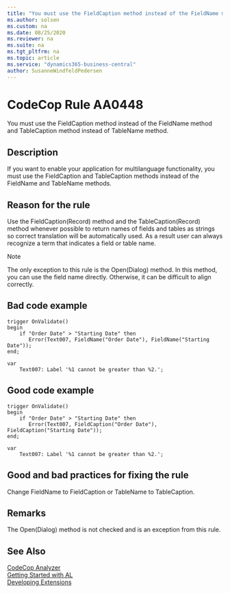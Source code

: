 ```yaml
---
title: "You must use the FieldCaption method instead of the FieldName method and TableCaption method instead of TableName method."
ms.author: solsen
ms.custom: na
ms.date: 08/25/2020
ms.reviewer: na
ms.suite: na
ms.tgt_pltfrm: na
ms.topic: article
ms.service: "dynamics365-business-central"
author: SusanneWindfeldPedersen
---
```

[//]: # (START>DO_NOT_EDIT)
[//]: # (IMPORTANT:Do not edit any of the content between here and the END>DO_NOT_EDIT.)
[//]: # (Any modifications should be made in the .xml files in the ModernDev repo.)
# CodeCop Rule AA0448
You must use the FieldCaption method instead of the FieldName method and TableCaption method instead of TableName method.  

## Description
If you want to enable your application for multilanguage functionality, you must use the FieldCaption and TableCaption methods instead of the FieldName and TableName methods.

[//]: # (IMPORTANT: END>DO_NOT_EDIT)

## Reason for the rule

Use the FieldCaption(Record) method and the TableCaption(Record) method whenever possible to return names of fields and tables as strings so correct translation will be automatically used. As a result user can always recognize a term that indicates a field or table name. 

> [!NOTE]  
> The only exception to this rule is the Open(Dialog) method. In this method, you can use the field name directly. Otherwise, it can be difficult to align correctly. 

## Bad code example
```
trigger OnValidate()
begin
    if "Order Date" > "Starting Date" then
       Error(Text007, FieldName("Order Date"), FieldName("Starting Date"));
end;

var
    Text007: Label '%1 cannot be greater than %2.';
```

## Good code example
```
trigger OnValidate()
begin
    if "Order Date" > "Starting Date" then
       Error(Text007, FieldCaption("Order Date"), FieldCaption("Starting Date"));
end;

var
    Text007: Label '%1 cannot be greater than %2.';
```

## Good and bad practices for fixing the rule

Change FieldName to FieldCaption or TableName to TableCaption.

## Remarks

The Open(Dialog) method is not checked and is an exception from this rule.

## See Also  
[CodeCop Analyzer](codecop.md)  
[Getting Started with AL](../devenv-get-started.md)  
[Developing Extensions](../devenv-dev-overview.md)  